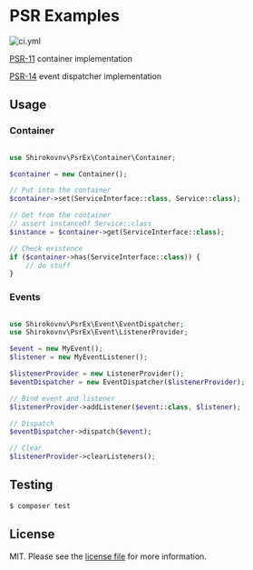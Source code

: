 # PSR Examples

![ci.yml][link-ci]

[PSR-11][link-psr11] container implementation

[PSR-14][link-psr14] event dispatcher implementation

## Usage

### Container

```php

use Shirokovnv\PsrEx\Container\Container;

$container = new Container();

// Put into the container
$container->set(ServiceInterface::class, Service::class);

// Get from the container
// assert instanceOf Service::class
$instance = $container->get(ServiceInterface::class);

// Check existence
if ($container->has(ServiceInterface::class)) {
    // do stuff
}
```

### Events

```php

use Shirokovnv\PsrEx\Event\EventDispatcher;
use Shirokovnv\PsrEx\Event\ListenerProvider;

$event = new MyEvent();
$listener = new MyEventListener();

$listenerProvider = new ListenerProvider();
$eventDispatcher = new EventDispatcher($listenerProvider);

// Bind event and listener
$listenerProvider->addListener($event::class, $listener);

// Dispatch
$eventDispatcher->dispatch($event);

// Clear
$listenerProvider->clearListeners();
```

## Testing

``` bash
$ composer test
```

## License

MIT. Please see the [license file](LICENSE.md) for more information.

[link-ci]: https://github.com/shirokovnv/psr-ex/actions/workflows/ci.yml/badge.svg
[link-psr11]: https://www.php-fig.org/psr/psr-11/
[link-psr14]: https://www.php-fig.org/psr/psr-14/
[link-author]: https://github.com/shirokovnv
